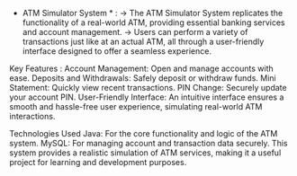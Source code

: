 
* ATM Simulator System * :
-> The ATM Simulator System replicates the functionality of a real-world ATM, providing essential banking services and account management.
-> Users can perform a variety of transactions just like at an actual ATM, all through a user-friendly interface designed to offer a seamless experience.

Key Features :
Account Management: Open and manage accounts with ease.
Deposits and Withdrawals: Safely deposit or withdraw funds.
Mini Statement: Quickly view recent transactions.
PIN Change: Securely update your account PIN.
User-Friendly Interface: An intuitive interface ensures a smooth and hassle-free user experience, simulating real-world ATM interactions.

Technologies Used
Java: For the core functionality and logic of the ATM system.
MySQL: For managing account and transaction data securely.
This system provides a realistic simulation of ATM services, making it a useful project for learning and development purposes.

